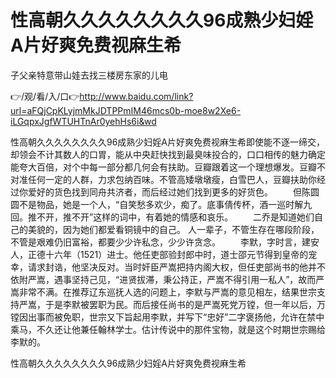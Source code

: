 # 性高朝久久久久久久久久96成熟少妇婬A片好爽免费视麻生希
子父亲特意带山娃去找三楼房东家的儿电

👉/观/看/入/口👉http://www.baidu.com/link?url=aFQjCpKLyjmMkJDTPPmIM46mcs0b-moe8w2Xe6-iLGqpxJgfWTUHTnAr0yehHs6i&wd

性高朝久久久久久久久久96成熟少妇婬A片好爽免费视麻生希即使能不逐一缔交，却领会不计其数人的口胃，能从中央赶快找到最臭味投合的，口口相传的魅力确定能夸大百倍，对个中每一部分都几何会有扶助。豆瓣跟着这一个理想爆发。豆瓣不对准任何一定的人群，力求包纳百味。不管高矮墩墩瘦，白雪巴人，豆瓣扶助你经过你爱好的货色找到同舟共济者，而后经过她们找到更多的好货色。
　　但陈圆圆不是物品，她是一个人，“自笑愁多欢少，痴了。底事倩传杯，酒一巡时解九回。推不开，推不开”这样的词中，有着她的情感和哀乐。
　　二乔是知道她们自己的美貌的，因为她们都爱看铜镜中的自己。
人一辈子，不管生存在哪段阶段，不管是艰难仍旧富裕，都要少少许私念，少少许贪念。
　　李默，字时言，建安人，正德十六年（1521）进士。他任吏部验封郎中时，道士邵元节得到皇帝的宠幸，请求封诰，他坚决反对。当时奸臣严嵩把持内阁大权，但任吏部尚书的他并不依附严嵩，遇事坚持己见，“进贤拔滞，秉公持正，严嵩不得引用一私人”，故而严嵩非常不满。在推荐辽东巡抚人选的问题上，李默与严嵩的意见相左，结果世宗支持严嵩，于是李默被罢职为民。而后接任尚书的是严嵩死党万镗，但一年以后，万镗因出事而被免职，世宗又下旨起用李默，并写下“忠好”二字褒扬他，允许在禁中乘马，不久还让他兼任翰林学士。估计传说中的那件宝物，就是这个时期世宗赐给李默的。

性高朝久久久久久久久久96成熟少妇婬A片好爽免费视麻生希
